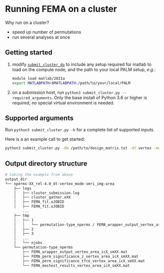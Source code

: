 # Running FEMA on a cluster

Why run on a cluster?
- speed up number of permutations
- run several analyses at once

## Getting started
1. modify [`submit_cluster_do`](../FEMA/submit_cluster_do) to include any setup required for matlab to load on the compute node, and the path to your local PALM setup, *e.g.*:
    ```bash
    module load matlab/2021a
    export MATLABPATH=$MATLABPATH:/path/to/your/local/PALM
    ```
2. on a submission host, run `python3 submit_cluster.py --required_arguments`. Only the base install of Python 3.6 or higher is required, no special virtual environment is needed.

## Supported arguments
Run `python3 submit_cluster.py -h` for a complete list of supported inputs.

Here is a an example call to get started:
```bash
python3 submit_cluster.py -dm /path/to/design_matrix.txt -dt vertex -mod smri -img area -cols "[11,12]" -o /path/to/outputdir
```

## Output directory structure

```bash
# taking the example from above
output_dir
└── nperms-XX_rel-4.0_dt-vertex_mode-smri_img-area
    ├── logs
    │   ├── cluster_submission.log
    │   ├── cluster_gather.oXX
    │   ├── FEMA_fit.oJOBID
    │   ├── FEMA_fit.oJOBID
        ...
    ├── tmp
    │   ├── 1
    │   │   └── permutation-type_nperms / FEMA_wrapper_output_vertex_area_icX_smXX.mat
    │   ├── 2
    │   ├── 3
    │   ...
    │   └── njobs
    └── permutation-type_nperms
        ├── FEMA_wrapper_output_vertex_area_icX_smXX.mat
        ├── FEMA_perm_significance_z_vertex_area_icX_smXX.mat
        ├── FEMA_perm_significance_tfce_vertex_area_icX_smXX.mat
        └── FEMA_mostest_results_vertex_area_icX_smXX.mat
```